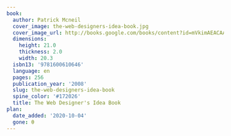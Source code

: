 ```yaml
---
book:
  author: Patrick Mcneil
  cover_image: the-web-designers-idea-book.jpg
  cover_image_url: http://books.google.com/books/content?id=mVkimAEACAAJ&printsec=frontcover&img=1&zoom=1&imgtk=AFLRE70b3tvHCdX2ZBGdp7rDa6FfYoZuoBX6fUSuD_pqokrlDEjM52Nefbg6U8SU0Wj4sV1YAl_LtYwPoLX98PsyvhkckmYfPeqovJak4mEvc96vQbt25nf2sgN19H5IqCSNHQK7bKNL&source=gbs_api
  dimensions:
    height: 21.0
    thickness: 2.0
    width: 20.3
  isbn13: '9781600610646'
  language: en
  pages: 256
  publication_year: '2008'
  slug: the-web-designers-idea-book
  spine_color: '#172026'
  title: The Web Designer's Idea Book
plan:
  date_added: '2020-10-04'
  gone: θ
---
```

